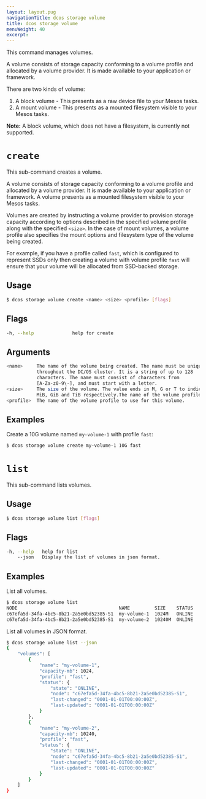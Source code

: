 ```yaml
---
layout: layout.pug
navigationTitle: dcos storage volume
title: dcos storage volume
menuWeight: 40
excerpt:
---
```


This command manages volumes.

A volume consists of storage capacity conforming to a volume profile and allocated by a volume provider.
It is made available to your application or framework.

There are two kinds of volume:
1. A block volume - This presents as a raw device file to your Mesos tasks.
2. A mount volume - This presents as a mounted filesystem visible to your Mesos tasks.

**Note:** A block volume, which does not have a filesystem, is currently not supported.

# `create`

This sub-command creates a volume.

A volume consists of storage capacity conforming to a volume profile and allocated by a volume provider.
It is made available to your application or framework.
A volume presents as a mounted filesystem visible to your Mesos tasks.

Volumes are created by instructing a volume provider to provision storage capacity according to options described in the specified volume profile along with the specified `<size>`.
In the case of mount volumes, a volume profile also specifies the mount options and filesystem type of the volume being created.

For example, if you have a profile called `fast`, which is configured to represent SSDs only then creating a volume with volume profile `fast` will ensure that your volume will be allocated from SSD-backed storage.

## Usage

```bash
$ dcos storage volume create <name> <size> <profile> [flags]
```

## Flags

```bash
-h, --help              help for create
```

## Arguments

```bash
<name>     The name of the volume being created. The name must be unique
           throughout the DC/OS cluster. It is a string of up to 128
           characters. The name must consist of characters from
           [A-Za-z0-9\-], and must start with a letter.
<size>     The size of the volume. The value ends in M, G or T to indicate
           MiB, GiB and TiB respectively.The name of the volume profile.
<profile>  The name of the volume profile to use for this volume.
```

## Examples

Create a 10G volume named `my-volume-1` with profile `fast`:

```bash
$ dcos storage volume create my-volume-1 10G fast
```

# `list`

This sub-command lists volumes.

## Usage

```bash
$ dcos storage volume list [flags]
```

## Flags

```bash
-h, --help   help for list
    --json   Display the list of volumes in json format.
```

## Examples

List all volumes.

```bash
$ dcos storage volume list
NODE                                     NAME         SIZE    STATUS
c67efa5d-34fa-4bc5-8b21-2a5e0bd52385-S1  my-volume-1  1024M   ONLINE
c67efa5d-34fa-4bc5-8b21-2a5e0bd52385-S1  my-volume-2  10240M  ONLINE
```

List all volumes in JSON format.

```bash
$ dcos storage volume list --json
{
    "volumes": [
        {
            "name": "my-volume-1",
            "capacity-mb": 1024,
            "profile": "fast",
            "status": {
                "state": "ONLINE",
                "node": "c67efa5d-34fa-4bc5-8b21-2a5e0bd52385-S1",
                "last-changed": "0001-01-01T00:00:00Z",
                "last-updated": "0001-01-01T00:00:00Z"
            }
        },
        {
            "name": "my-volume-2",
            "capacity-mb": 10240,
            "profile": "fast",
            "status": {
                "state": "ONLINE",
                "node": "c67efa5d-34fa-4bc5-8b21-2a5e0bd52385-S1",
                "last-changed": "0001-01-01T00:00:00Z",
                "last-updated": "0001-01-01T00:00:00Z"
            }
        }
    ]
}
```
